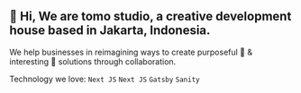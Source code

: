 ## 👋  Hi, We are tomo studio, a creative development house based in Jakarta, Indonesia.

We help businesses in reimagining ways to create purposeful 🚀 & interesting 👾 solutions through collaboration. 

Technology we love:
`Next JS` `Next JS` `Gatsby`  `Sanity`
